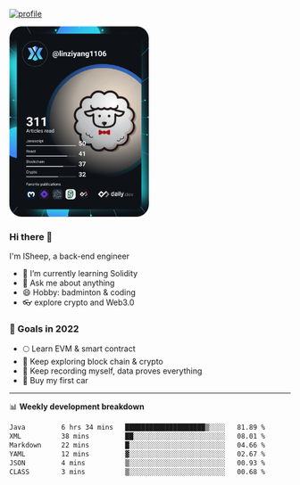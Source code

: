 [![profile](http://img.codelin.xyz/hello-im-isheep.svg)](https://www.calligrapher.ai/)

<a href="https://app.daily.dev/linziyang1106"><img src="/devcard.png" width="250" alt="ISheep's Dev Card"/></a>

### Hi there 🐏

I'm ISheep, a back-end engineer

- 🔭 I’m currently learning Solidity
- 💬 Ask me about anything
- 😄 Hobby: badminton & coding
- 👓 explore crypto and Web3.0

### 🚀 Goals in 2022
+ 🌕 Learn EVM & smart contract
+ 🤔 Keep exploring block chain & crypto
+ 🐏 Keep recording myself, data proves everything
+ 🚗 Buy my first car

-------

📊 **Weekly development breakdown**
<!--START_SECTION:waka-->

```text
Java         6 hrs 34 mins   ████████████████████▒░░░░   81.89 %
XML          38 mins         ██░░░░░░░░░░░░░░░░░░░░░░░   08.01 %
Markdown     22 mins         █░░░░░░░░░░░░░░░░░░░░░░░░   04.66 %
YAML         12 mins         ▓░░░░░░░░░░░░░░░░░░░░░░░░   02.67 %
JSON         4 mins          ▒░░░░░░░░░░░░░░░░░░░░░░░░   00.93 %
CLASS        3 mins          ▒░░░░░░░░░░░░░░░░░░░░░░░░   00.68 %
```

<!--END_SECTION:waka-->
